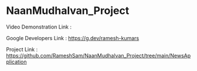 # NaanMudhalvan_Project


Video Demonstration Link :  

Google Developers Link : https://g.dev/ramesh-kumars

Project Link :  https://github.com/RameshSam/NaanMudhalvan_Project/tree/main/NewsApplication



